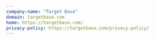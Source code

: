 ```yaml
---
company-name: "Target Base"
domain: targetbase.com
home: https://targetbase.com/
privacy-policy: https://targetbase.com/privacy-policy/
---
```




